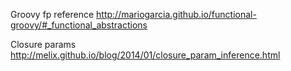 Groovy fp reference http://mariogarcia.github.io/functional-groovy/#_functional_abstractions

Closure params http://melix.github.io/blog/2014/01/closure_param_inference.html